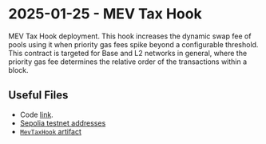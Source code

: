 # 2025-01-25 - MEV Tax Hook

MEV Tax Hook deployment. This hook increases the dynamic swap fee of pools using it when priority gas fees spike beyond a configurable threshold.
This contract is targeted for Base and L2 networks in general, where the priority gas fee determines the relative order of the transactions within a block.

## Useful Files

- Code [link](https://github.com/balancer/balancer-v3-monorepo/commit/11ac09bcb60811403475b54285d8acaef917bd2c).
- [Sepolia testnet addresses](./output/sepolia.json)
- [`MevTaxHook` artifact](./artifact/MevTaxHook.json)

